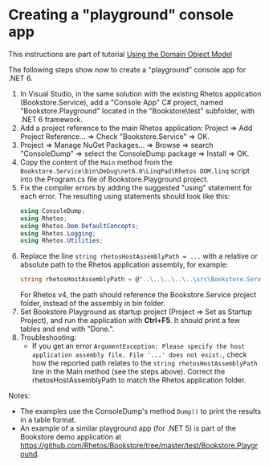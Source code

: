 # Creating a "playground" console app

This instructions are part of tutorial
[Using the Domain Object Model](Using-the-Domain-Object-Model#option-b-creating-a-playground-console-app)

The following steps show now to create a "playground" console app for .NET 6.

1. In Visual Studio, in the same solution with the existing Rhetos application (Bookstore.Service),
    add a "Console App" C# project, named "Bookstore.Playground" located in the "Bookstore\test" subfolder,
    with .NET 6 framework.
2. Add a project reference to the main Rhetos application:
   Project => Add Project Reference... => Check "Bookstore.Service" => OK.
3. Project => Manage NuGet Packages... => Browse => search "ConsoleDump"
   => select the ConsoleDump package => Install => OK.
4. Copy the content of the `Main` method from the `Bookstore.Service\bin\Debug\net6.0\LinqPad\Rhetos DOM.linq` script
   into the Program.cs file of Bookstore.Playground project.
5. Fix the compiler errors by adding the suggested "using" statement for each error.
   The resulting using statements should look like this:
   ```cs
   using ConsoleDump;
   using Rhetos;
   using Rhetos.Dom.DefaultConcepts;
   using Rhetos.Logging;
   using Rhetos.Utilities;
   ```
6. Replace the line `string rhetosHostAssemblyPath = ...`
   with a relative or absolute path to the Rhetos application assembly,
   for example:
   ```cs
   string rhetosHostAssemblyPath = @"..\..\..\..\..\src\Bookstore.Service\bin\Debug\net6.0\Bookstore.Service.dll";
   ```
   For Rhetos v4, the path should reference the Bookstore.Service project folder, instead of the assembly in bin folder.
7. Set Bookstore.Playground as startup project (Project => Set as Startup Project),
   and run the application with **Ctrl+F5**. It should print a few tables and end with "Done.".
8. Troubleshooting:
   * If you get an error `ArgumentException: Please specify the host application assembly file. File '...' does not exist.`,
     check how the reported path relates to the `string rhetosHostAssemblyPath` line in the Main method
     (see the steps above). Correct the rhetosHostAssemblyPath to match the Rhetos application folder.

Notes:

* The examples use the ConsoleDump's method `Dump()` to print the results in a table format.
* An example of a similar playground app (for .NET 5) is part of the Bookstore demo application
  at <https://github.com/Rhetos/Bookstore/tree/master/test/Bookstore.Playground>.
